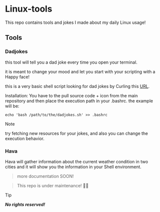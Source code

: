 # Linux-tools
This repo contains tools and jokes I made about my daily Linux usage!


## Tools

### Dadjokes
this tool will tell you a dad joke every time you open your terminal.


it is meant to change your mood and let you start with your scripting with a Happy face!

this is a very basic shell script looking for dad jokes by Curling this [URL](https://icanhazdadjoke.com).

Installation:
You have to the pull source code + icon from the main repository and then place the execution path in your .bashrc.
the example will be:

`echo 'bash /path/to/the/dadjokes.sh' >> .bashrc`

> [!NOTE]
> try fetching new resources for your jokes, and also you can change the execution behavior.

### Hava
Hava will gather information about the current weather condition in two cities and it will show you the information in your Shell environment.

> more documentation SOON!


> This repo is under maintenance! 🍺🔧

> [!TIP]
> ***No rights reserved!***
